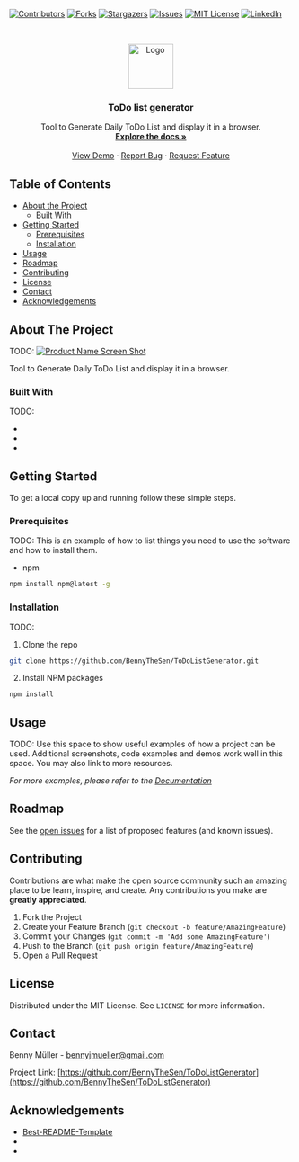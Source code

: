 <!--
*** Thanks for checking out this README Template. If you have a suggestion that would
*** make this better, please fork the repo and create a pull request or simply open
*** an issue with the tag "enhancement".
*** Thanks again! Now go create something AMAZING! :D
***
*** basic template from: https://github.com/othneildrew/Best-README-Template
-->





<!-- PROJECT SHIELDS -->
<!--
*** I'm using markdown "reference style" links for readability.
*** Reference links are enclosed in brackets [ ] instead of parentheses ( ).
*** See the bottom of this document for the declaration of the reference variables
*** for contributors-url, forks-url, etc. This is an optional, concise syntax you may use.
*** https://www.markdownguide.org/basic-syntax/#reference-style-links
-->
[![Contributors][contributors-shield]][contributors-url]
[![Forks][forks-shield]][forks-url]
[![Stargazers][stars-shield]][stars-url]
[![Issues][issues-shield]][issues-url]
[![MIT License][license-shield]][license-url]
[![LinkedIn][linkedin-shield]][linkedin-url]



<!-- PROJECT LOGO -->
<br />
<p align="center">
  <a href="https://github.com/BennyTheSen/ToDoListGenerator">
    <img src="images/logo.png" alt="Logo" width="80" height="80">
  </a>

  <h3 align="center">ToDo list generator</h3>

  <p align="center">
    Tool to Generate Daily ToDo List and display it in a browser.
    <br />
    <a href="https://github.com/BennyTheSen/ToDoListGenerator/tree/main/docs"><strong>Explore the docs »</strong></a>
    <br />
    <br />
    <a href="https://github.com/BennyTheSen/ToDoListGenerator">View Demo</a>
    ·
    <a href="https://github.com/BennyTheSen/ToDoListGenerator/issues/new?assignees=&labels=bug&template=bug_report.md&title=">Report Bug</a>
    ·
    <a href="https://github.com/BennyTheSen/ToDoListGenerator/issues/new?assignees=&labels=&template=feature_request.md&title=s">Request Feature</a>
  </p>
</p>



<!-- TABLE OF CONTENTS -->
## Table of Contents

* [About the Project](#about-the-project)
  * [Built With](#built-with)
* [Getting Started](#getting-started)
  * [Prerequisites](#prerequisites)
  * [Installation](#installation)
* [Usage](#usage)
* [Roadmap](#roadmap)
* [Contributing](#contributing)
* [License](#license)
* [Contact](#contact)
* [Acknowledgements](#acknowledgements)



<!-- ABOUT THE PROJECT -->
## About The Project
TODO: [![Product Name Screen Shot][product-screenshot]](https://example.com)

Tool to Generate Daily ToDo List and display it in a browser.


### Built With
TODO:
* []()
* []()
* []()



<!-- GETTING STARTED -->
## Getting Started

To get a local copy up and running follow these simple steps.

### Prerequisites
TODO:
This is an example of how to list things you need to use the software and how to install them.
* npm
```sh
npm install npm@latest -g
```

### Installation
TODO:
1. Clone the repo
```sh
git clone https://github.com/BennyTheSen/ToDoListGenerator.git
```
2. Install NPM packages
```sh
npm install
```



<!-- USAGE EXAMPLES -->
## Usage
TODO:
Use this space to show useful examples of how a project can be used. Additional screenshots, code examples and demos work well in this space. You may also link to more resources.

_For more examples, please refer to the [Documentation](https://github.com/BennyTheSen/ToDoListGenerator/tree/main/docs)_



<!-- ROADMAP -->
## Roadmap

See the [open issues](https://github.com/BennyTheSen/ToDoListGenerator/issues) for a list of proposed features (and known issues).



<!-- CONTRIBUTING -->
## Contributing

Contributions are what make the open source community such an amazing place to be learn, inspire, and create. Any contributions you make are **greatly appreciated**.

1. Fork the Project
2. Create your Feature Branch (`git checkout -b feature/AmazingFeature`)
3. Commit your Changes (`git commit -m 'Add some AmazingFeature'`)
4. Push to the Branch (`git push origin feature/AmazingFeature`)
5. Open a Pull Request



<!-- LICENSE -->
## License

Distributed under the MIT License. See `LICENSE` for more information.



<!-- CONTACT -->
## Contact

Benny Müller - bennyjmueller@gmail.com

Project Link: [https://github.com/BennyTheSen/ToDoListGenerator](https://github.com/BennyTheSen/ToDoListGenerator)



<!-- ACKNOWLEDGEMENTS -->
## Acknowledgements

* [Best-README-Template](https://github.com/othneildrew/Best-README-Template)
* []()
* []()





<!-- MARKDOWN LINKS & IMAGES -->
<!-- https://www.markdownguide.org/basic-syntax/#reference-style-links -->
[contributors-shield]: https://img.shields.io/github/contributors/BennyTheSen/repo.svg?style=flat-square
[contributors-url]: https://github.com/BennyTheSen/ToDoListGenerator/graphs/contributors
[forks-shield]: https://img.shields.io/github/forks/BennyTheSen/repo.svg?style=flat-square
[forks-url]: https://github.com/BennyTheSen/ToDoListGenerator/network/members
[stars-shield]: https://img.shields.io/github/stars/BennyTheSen/repo.svg?style=flat-square
[stars-url]: https://github.com/BennyTheSen/ToDoListGenerator/stargazers
[issues-shield]: https://img.shields.io/github/issues/BennyTheSen/repo.svg?style=flat-square
[issues-url]: https://github.com/BennyTheSen/ToDoListGenerator/issues
[license-shield]: https://img.shields.io/github/license/BennyTheSen/repo.svg?style=flat-square
[license-url]: https://github.com/BennyTheSen/ToDoListGenerator/blob/main/LICENCE.txt
[linkedin-shield]: https://img.shields.io/badge/-LinkedIn-black.svg?style=flat-square&logo=linkedin&colorB=555
[linkedin-url]: https://www.linkedin.com/in/benny-m%C3%BCller-a0219a166/
[product-screenshot]: images/screenshot.png